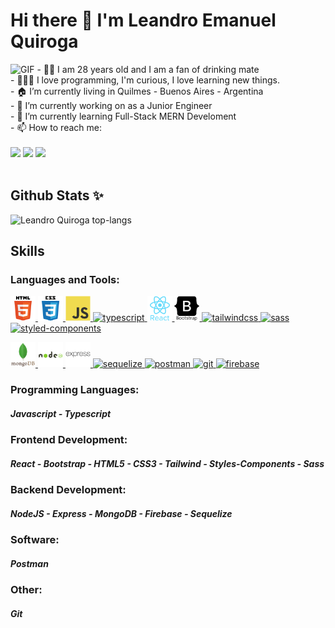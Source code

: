 # Hi there 👋 I'm Leandro Emanuel Quiroga 
 <img width="500px" alt="GIF" src="https://i.pinimg.com/originals/e4/26/70/e426702edf874b181aced1e2fa5c6cde.gif" /> 
- 👦🏻 I am 28 years old and I am a fan of drinking mate <br />
- 👩🏻‍💻 I love programming, I'm curious, I love learning new things.<br />
- 🏠 I’m currently living in Quilmes - Buenos Aires - Argentina <br />
- 🔭 I’m currently working on as a Junior Engineer <br />
- 🌱 I’m currently learning Full-Stack MERN Develoment <br />
- 📫 How to reach me: 
<br />
<br /> 

<div align="rigth">
  <a href="mailto:leandroquiroga9514@gmail.com"><img src="https://img.shields.io/badge/e‑mail-D14836.svg?style=for-the-badge&logo=GMail&logoColor=white" /></a>
  <a href="https://www.linkedin.com/in/leanquiroga95/"><img src="https://img.shields.io/badge/linkedin-0077B5.svg?style=for-the-badge&logo=linkedin&logoColor=white" /></a>
  <a href="https://github.com/leandroquiroga"><img src="https://img.shields.io/badge/-Github-181717?style=flat-square&logo=GitHub&logoColor=white" /></a>
</div>

<br/> 

## Github Stats ✨
![Leandro Quiroga top-langs](https://github-readme-stats.vercel.app/api/top-langs/?username=leandroquiroga&layout=compact)

## Skills
<h3 align="left">Languages and Tools:</h3>
 



<a href="https://www.w3.org/html/" target="_blank" rel="noreferrer"> <img src="https://raw.githubusercontent.com/devicons/devicon/master/icons/html5/html5-original-wordmark.svg" alt="html5" width="40" height="40"/> </a> 
<a href="https://www.w3schools.com/css/" target="_blank" rel="noreferrer"> <img src="https://raw.githubusercontent.com/devicons/devicon/master/icons/css3/css3-original-wordmark.svg" alt="css3" width="40" height="40"/> </a> 
<a href="https://developer.mozilla.org/en-US/docs/Web/JavaScript" target="_blank" rel="noreferrer"> <img src="https://raw.githubusercontent.com/devicons/devicon/master/icons/javascript/javascript-original.svg" alt="javascript" width="40" height="40"/> </a> 
<a href="https://www.typescriptlang.org/" target="_blank" rel="noreferrer"> <img src="https://user-images.githubusercontent.com/80013958/217541423-753bb82b-2d08-4956-a55a-2b0491660ded.svg" alt="typescript" width="40" heigth="40"/>
<a href="https://reactjs.org/" target="_blank" rel="noreferrer"> <img src="https://raw.githubusercontent.com/devicons/devicon/master/icons/react/react-original-wordmark.svg" alt="react" width="40" height="40"/> 
<a href="https://getbootstrap.com" target="_blank" rel="noreferrer"> <img src="https://raw.githubusercontent.com/devicons/devicon/master/icons/bootstrap/bootstrap-plain-wordmark.svg" alt="bootstrap" width="40" height="40"/> </a>
<a href="https://tailwindcss.com/" target="_blank" rel="noreferrer"> <img src="https://www.vectorlogo.zone/logos/tailwindcss/tailwindcss-ar21.svg" alt="tailwindcss" width="60" height="40"/> </a>
<a href="https://sass-lang.com/" target="_blank" rel="noreferrer"> <img src="https://www.vectorlogo.zone/logos/sass-lang/sass-lang-ar21.svg" alt="sass" width="60" height="40"/> </a>
<a href="https://styled-components.com/" target="_blank" rel="noreferrer"> <img src="https://user-images.githubusercontent.com/80013958/154823997-78ab1c9a-9361-41da-91a0-8e54c51eac15.svg" alt="styled-components" width="60" height="40"/> </a>
 
 <a href="https://www.mongodb.com/" target="_blank" rel="noreferrer"> <img src="https://raw.githubusercontent.com/devicons/devicon/master/icons/mongodb/mongodb-original-wordmark.svg" alt="mongodb" width="40" height="40"/> </a> 
<a href="https://nodejs.org" target="_blank" rel="noreferrer"> <img src="https://raw.githubusercontent.com/devicons/devicon/master/icons/nodejs/nodejs-original-wordmark.svg" alt="nodejs" width="40" height="40"/> </a> 
<a href="https://expressjs.com" target="_blank" rel="noreferrer"> <img src="https://raw.githubusercontent.com/devicons/devicon/master/icons/express/express-original-wordmark.svg" alt="express" width="40" height="40"/> </a> 
</a> <a href="https://sequelize.org/" target="_blank" rel="noreferrer"> <img src=https://www.vectorlogo.zone/logos/sequelizejs/sequelizejs-ar21.svg alt="sequelize" width="80" height="60"/> </a>
<a href="https://postman.com" target="_blank" rel="noreferrer"> <img src="https://www.vectorlogo.zone/logos/getpostman/getpostman-icon.svg" alt="postman" width="40" height="40"/> </a> 
<a href="https://git-scm.com/" target="_blank" rel="noreferrer"> <img src="https://www.vectorlogo.zone/logos/git-scm/git-scm-icon.svg" alt="git" width="40" height="40"/> </a> 
<a href="https://firebase.google.com/" target="_blank" rel="noreferrer"> <img src="https://www.vectorlogo.zone/logos/firebase/firebase-icon.svg" alt="firebase" width="40" height="40"/> </a> 
 


<h3 align="left">Programming Languages:</h3>
<h5 align="left">Javascript - Typescript</h5>
<h3 align="left">Frontend Development:</h3>
<h5 align="left">React - Bootstrap - HTML5 - CSS3 - Tailwind - Styles-Components - Sass</h5>
<h3 align="left">Backend Development:</h3>
<h5 align="left">NodeJS - Express - MongoDB - Firebase - Sequelize</h5>
<h3 align="left">Software:</h3>
<h5 align="left">Postman</h5>
<h3 align="left">Other:</h3>
<h5 align="left"> Git</h5>


